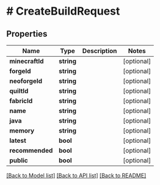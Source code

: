# # CreateBuildRequest

## Properties

Name | Type | Description | Notes
------------ | ------------- | ------------- | -------------
**minecraftId** | **string** |  | [optional]
**forgeId** | **string** |  | [optional]
**neoforgeId** | **string** |  | [optional]
**quiltId** | **string** |  | [optional]
**fabricId** | **string** |  | [optional]
**name** | **string** |  | [optional]
**java** | **string** |  | [optional]
**memory** | **string** |  | [optional]
**latest** | **bool** |  | [optional]
**recommended** | **bool** |  | [optional]
**public** | **bool** |  | [optional]

[[Back to Model list]](../../README.md#models) [[Back to API list]](../../README.md#endpoints) [[Back to README]](../../README.md)
